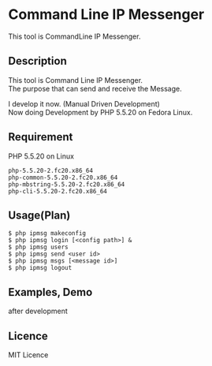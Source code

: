 Command Line IP Messenger 
====

This tool is CommandLine IP Messenger.

## Description

This tool is Command Line IP Messenger.  
The purpose that can send and receive the Message.

I develop it now. (Manual Driven Development)  
Now doing Development by PHP 5.5.20 on Fedora Linux.

## Requirement

PHP 5.5.20 on Linux

```
php-5.5.20-2.fc20.x86_64
php-common-5.5.20-2.fc20.x86_64
php-mbstring-5.5.20-2.fc20.x86_64
php-cli-5.5.20-2.fc20.x86_64
```

## Usage(Plan)

```
$ php ipmsg makeconfig
$ php ipmsg login [<config path>] &
$ php ipmsg users
$ php ipmsg send <user id>
$ php ipmsg msgs [<message id>]
$ php ipmsg logout
```
## Examples, Demo

after development

## Licence

MIT Licence

